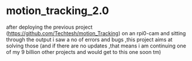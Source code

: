 # motion_tracking_2.0
after deploying the previous project (https://github.com/Techtesh/motion_Tracking) on an rpi0-cam and sitting through the output i saw a no of errors and bugs ,this project aims at solving those (and if there are no updates ,that means i am continuing one of my 9 billion other projects and would get to this one soon tm)
